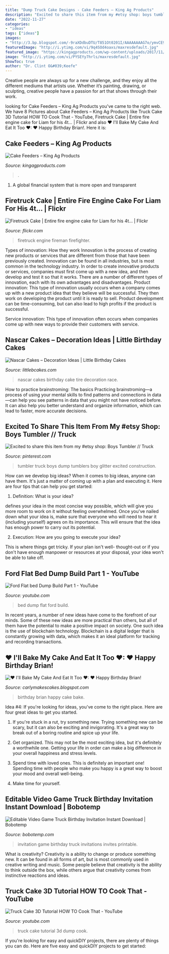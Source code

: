 ```yaml
---
title: "Dump Truck Cake Designs - Cake Feeders – King Ag Products"
description: "Excited to share this item from my #etsy shop: boys tumbler // truck"
date: "2022-11-27"
categories:
- "ideas"
tags: ["ideas"]
images:
- "http://3.bp.blogspot.com/-9raXDdbuDTU/T851Ot0201I/AAAAAAAAG7o/ymvCE9kor6I/w1200-h630-p-k-no-nu/P1010514.jpg"
featuredImage: "http://i.ytimg.com/vi/9q4SOd4oaxs/maxresdefault.jpg"
featured_image: "https://kingagproducts.com/wp-content/uploads/2017/11/IMG_1419.jpg"
image: "http://i.ytimg.com/vi/PYSEYy7hrls/maxresdefault.jpg"
ShowToc: true
author: "Dr. Clint O&#039;Keefe"
---
```



Creative people are always up for a new challenge, and they enjoy all the different mediums that artists use. Whether it’s painting, drawing, or sculpting, creative people have a passion for art that shows through their work.

	

		
looking for Cake Feeders – King Ag Products you've came to the right web. We have 8 Pictures about Cake Feeders – King Ag Products like Truck Cake 3D Tutorial HOW TO Cook That - YouTube, Firetruck Cake | Entire fire engine cake for Liam for his 4t… | Flickr and also ♥ I&#039;ll Bake My Cake And Eat It Too ♥: ♥ Happy Birthday Brian!. Here it is:
		
    
## Cake Feeders – King Ag Products

<img loading=lazy src="https://kingagproducts.com/wp-content/uploads/2017/11/IMG_1419.jpg" onerror="this.onerror=null;this.src='https://tse3.mm.bing.net/th?id=OIP.G-M3cYTRhoLpiJTQUcWE4QHaE7&amp;pid=15.1';" alt="Cake Feeders – King Ag Products">

_Source: kingagproducts.com_

>. 

	

1. A global financial system that is more open and transparent 

    
## Firetruck Cake | Entire Fire Engine Cake For Liam For His 4t… | Flickr

<img loading=lazy src="https://c2.staticflickr.com/4/3118/2811654989_b71cf0bb4e_b.jpg" onerror="this.onerror=null;this.src='https://tse3.mm.bing.net/th?id=OIP.cEtI7wBpolZmfXhCNMzf9AHaE9&amp;pid=15.1';" alt="Firetruck Cake | Entire fire engine cake for Liam for his 4t… | Flickr">

_Source: flickr.com_

>firetruck engine fireman firefighter. 

	

Types of innovation: How they work
Innovation is the process of creating new products or services that are different from those that have been previously created. Innovation can be found in all industries, but is most common in the technology industry. In order to create innovative products or services, companies must first come up with a new idea, and then develop and test it so that it works. There are a number of different types of innovation, each with its own advantages and disadvantages. 
Product innovation: This type of innovation usually occurs when a company comes up with a new product idea that they believe will be successful. They then work on developing the product until it is ready to sell. Product development can be time-consuming, but can also lead to high profits if the product is successful. 

Service innovation: This type of innovation often occurs when companies come up with new ways to provide their customers with service.

    
## Nascar Cakes – Decoration Ideas | Little Birthday Cakes

<img loading=lazy src="http://www.littlebcakes.com/wp-content/uploads/2014/02/Nascar-Birthday-Cakes.jpg" onerror="this.onerror=null;this.src='https://tse4.mm.bing.net/th?id=OIP.55bOEXj3KO7XJMlFOwu4IAHaJ4&amp;pid=15.1';" alt="Nascar Cakes – Decoration Ideas | Little Birthday Cakes">

_Source: littlebcakes.com_

>nascar cakes birthday cake tire decoration race. 

	

How to practice brainstroming: The basics
Practicing brainstroming—a process of using your mental skills to find patterns and connections in data—can help you see patterns in data that you might not have noticed before. It can also help you better understand and organize information, which can lead to faster, more accurate decisions.

    
## Excited To Share This Item From My #etsy Shop: Boys Tumbler // Truck

<img loading=lazy src="https://i.pinimg.com/736x/e4/39/9f/e4399f252029c565cc0dfb8bb6a6d08a.jpg" onerror="this.onerror=null;this.src='https://tse1.mm.bing.net/th?id=OIP.Dp_9u2pKJ3WMpeP18Os9xAHaJ3&amp;pid=15.1';" alt="Excited to share this item from my #etsy shop: Boys Tumbler // Truck">

_Source: pinterest.com_

>tumbler truck boys dump tumblers boy glitter excited construction. 

	

How can we develop big ideas?
When it comes to big ideas, anyone can have them. It's just a matter of coming up with a plan and executing it. Here are four tips that can help you get started:
1. Definition: What is your idea?

 defines your idea in the most concise way possible, which will give you more room to work on it without feeling overwhelmed. Once you've nailed down what your idea is, make sure that everyone who will need to hear it (including yourself) agrees on its importance. This will ensure that the idea has enough power to carry out its potential.

2. Execution: How are you going to execute your idea?

This is where things get tricky. If your plan isn't well- thought-out or if you don't have enough manpower or resources at your disposal, your idea won't be able to take off.

    
## Ford Flat Bed Dump Build Part 1 - YouTube

<img loading=lazy src="http://i.ytimg.com/vi/9q4SOd4oaxs/maxresdefault.jpg" onerror="this.onerror=null;this.src='https://tse2.mm.bing.net/th?id=OIP.V2l8CzbXuUladbqQGbOv6AHaEK&amp;pid=15.1';" alt="Ford Flat bed Dump Build Part 1 - YouTube">

_Source: youtube.com_

>bed dump flat ford build. 

	

In recent years, a number of new ideas have come to the forefront of our minds. Some of these new ideas are more practical than others, but all of them have the potential to make a positive impact on society. One such idea is the use of blockchain technology. Blockchain is a digital ledger that is constantly growing with data, which makes it an ideal platform for tracking and recording transactions.

    
## ♥ I&#039;ll Bake My Cake And Eat It Too ♥: ♥ Happy Birthday Brian!

<img loading=lazy src="http://3.bp.blogspot.com/-9raXDdbuDTU/T851Ot0201I/AAAAAAAAG7o/ymvCE9kor6I/w1200-h630-p-k-no-nu/P1010514.jpg" onerror="this.onerror=null;this.src='https://tse4.mm.bing.net/th?id=OIP.7VCT67znn7Vf-QDMnrkYSgHaD4&amp;pid=15.1';" alt="♥ I&#039;ll Bake My Cake And Eat It Too ♥: ♥ Happy Birthday Brian!">

_Source: carlymakescakes.blogspot.com_

>birthday brian happy cake bake. 

	

Idea #4:
If you're looking for ideas, you've come to the right place. Here are four great ideas to get you started.
1. If you're stuck in a rut, try something new. Trying something new can be scary, but it can also be exciting and invigorating. It's a great way to break out of a boring routine and spice up your life.

2. Get organized. This may not be the most exciting idea, but it's definitely a worthwhile one. Getting your life in order can make a big difference in your overall happiness and stress levels.

3. Spend time with loved ones. This is definitely an important one! Spending time with people who make you happy is a great way to boost your mood and overall well-being.

4. Make time for yourself.

    
## Editable Video Game Truck Birthday Invitation Instant Download | Bobotemp

<img loading=lazy src="https://cdn.tangledigitalprints.com/listings/thumb/5d4d6d3c38dd915a8b4e8145/MaU2se6f73/SEmyNC4rIA___generate-thumb/inEsy_v1_compressed.jpg" onerror="this.onerror=null;this.src='https://tse3.mm.bing.net/th?id=OIP.81vRQdHQU4Nrs00SnjXDxAHaHa&amp;pid=15.1';" alt="Editable Video Game Truck Birthday Invitation Instant Download | Bobotemp">

_Source: bobotemp.com_

>invitation game birthday truck invitations invites printable. 

	

What is creativity?
Creativity is a ability to change or produce something new. It can be found in all forms of art, but is most commonly used in creative writing and music. Some people believe that creativity is the ability to think outside the box, while others argue that creativity comes from instinctive reactions and ideas.

    
## Truck Cake 3D Tutorial HOW TO Cook That - YouTube

<img loading=lazy src="http://i.ytimg.com/vi/PYSEYy7hrls/maxresdefault.jpg" onerror="this.onerror=null;this.src='https://tse4.mm.bing.net/th?id=OIP.ywsaoxzOhiYEAwtGU3tNYAHaEK&amp;pid=15.1';" alt="Truck Cake 3D Tutorial HOW TO Cook That - YouTube">

_Source: youtube.com_

>truck cake tutorial 3d dump cook. 

	

If you're looking for easy and quickDIY projects, there are plenty of things you can do. Here are five easy and quickDIY projects to get started: 

